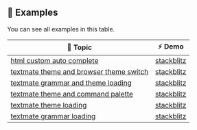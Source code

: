 ## 🌟 Examples

You can see all examples in this table.

| 📜 Topic | ⚡ Demo |
| --- | --- |
| [html custom auto complete](https://github.com/monaco-editor-trials/monaco-editor-html-custom-auto-complete) | [stackblitz](https://stackblitz.com/~/github.com/relliv/monaco-editor-html-custom-auto-complete) |
| [textmate theme and browser theme switch](https://github.com/monaco-editor-trials/monaco-editor-textmate-theme-and-browser-theme-switch) | [stackblitz](https://stackblitz.com/~/github.com/monaco-editor-trials/monaco-editor-textmate-theme-and-browser-theme-switch) |
| [textmate grammar and theme loading](https://github.com/monaco-editor-trials/angular-monaco-tm-grammar-and-theme-loading-example) | [stackblitz](https://github.com/monaco-editor-trials/angular-monaco-tm-grammar-and-theme-loading-example) |
| [textmate theme and command palette](https://github.com/monaco-editor-trials/monaco-editor-tm-theme-and-command-palette-example) | [stackblitz](https://stackblitz.com/~/github.com/monaco-editor-trials/monaco-editor-tm-theme-and-command-palette-example) |
| [textmate theme loading](https://github.com/monaco-editor-trials/monaco-editor-textmate-theme-loading-example) | [stackblitz](https://stackblitz.com/~/github.com/monaco-editor-trials/monaco-editor-textmate-theme-loading-example) |
| [textmate grammar loading](https://github.com/monaco-editor-trials/monaco-editor-textmate-grammar-loading-example) | [stackblitz](https://stackblitz.com/~/github.com/monaco-editor-trials/monaco-editor-textmate-grammar-loading-example) |
